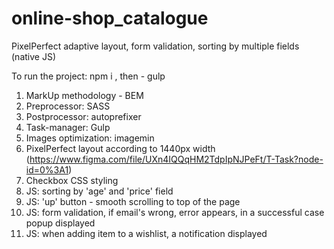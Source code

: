 # online-shop_catalogue
PixelPerfect adaptive layout, form validation, sorting by multiple fields (native JS)

To run the project: npm i , then - gulp

1. MarkUp methodology - BEM
2. Preprocessor: SASS
3. Postprocessor: autoprefixer
4. Task-manager: Gulp
5. Images optimization: imagemin
6. PixelPerfect layout according to 1440px width (https://www.figma.com/file/UXn4IQQqHM2TdpIpNJPeFt/T-Task?node-id=0%3A1)
7. Checkbox CSS styling
8. JS: sorting by 'age' and 'price' field
9. JS: 'up' button - smooth scrolling to top of the page
10. JS: form validation, if email's wrong, error appears, in a successful case popup displayed
11. JS: when adding item to a wishlist, a notification displayed
